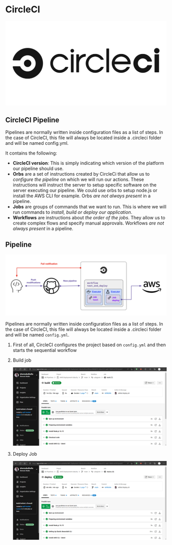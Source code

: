 # CircleCI

![CircleCIPipeline](circle-logo.jpg)

## CircleCI Pipeline

Pipelines are normally written inside configuration files as a list of steps. In the case of CircleCI, this file will always be located inside a .circleci folder and will be named config.yml.

It contains the following:

-  **CircleCI version**: This is simply indicating which version of the platform our pipeline should use.
-  **Orbs** are a set of instructions created by CircleCi that allow us to _configure the pipeline_ on which we will run our actions. These instructions will instruct the server to setup specific software on the server executing our pipeline. We could use orbs to setup node.js or install the AWS CLI for example. Orbs _are not always present_ in a pipeline.
-  **Jobs** are groups of commands that we want to run. This is where we will run commands to _install, build or deploy our application_.
-  **Workflows** are instructions about _the order of the jobs_. They allow us to create complex flows and specify manual approvals. Workflows _are not always present_ in a pipeline.

## Pipeline

![CircleCIPipeline](circleci-lifecycle.png)

Pipelines are normally written inside configuration files as a list of steps. In the case of CircleCI, this file will always be located inside a .circleci folder and will be named `config.yml`.

1.  First of all, CircleCI configures the project based on `config.yml` and then starts the sequential workflow
2.  Build job

      ![CircleCIPipeline](build.png)

3.  Deploy Job

      ![CircleCIPipeline](deploy.png)

